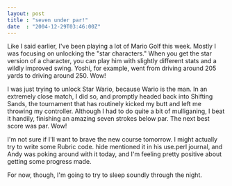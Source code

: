 ```yaml
---
layout: post
title : "seven under par!"
date  : "2004-12-29T03:46:00Z"
---
```

Like I said earlier, I've been playing a lot of Mario Golf this week.  Mostly I was focusing on unlocking the "star characters."  When you get the star version of a character, you can play him with slightly different stats and a wildly improved swing.  Yoshi, for example, went from driving around 205 yards to driving around 250.  Wow!

I was just trying to unlock Star Wario, because Wario is the man.  In an extremely close match, I did so, and promptly headed back into Shifting Sands, the tournament that has routinely kicked my butt and left me throwing my controller.  Although I had to do quite a bit of mulliganing, I beat it handily, finishing an amazing seven strokes below par.  The next best score was par.  Wow!

I'm not sure if I'll want to brave the new course tomorrow.  I might actually try to write some Rubric code.  hide mentioned it in his use.perl journal, and Andy was poking around with it today, and I'm feeling pretty positive about getting some progress made.

For now, though, I'm going to try to sleep soundly through the night.

